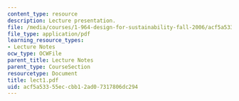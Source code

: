 ```yaml
---
content_type: resource
description: Lecture presentation.
file: /media/courses/1-964-design-for-sustainability-fall-2006/acf5a53355eccbb12ad07317806dc294_lect1.pdf
file_type: application/pdf
learning_resource_types:
- Lecture Notes
ocw_type: OCWFile
parent_title: Lecture Notes
parent_type: CourseSection
resourcetype: Document
title: lect1.pdf
uid: acf5a533-55ec-cbb1-2ad0-7317806dc294
---
```

